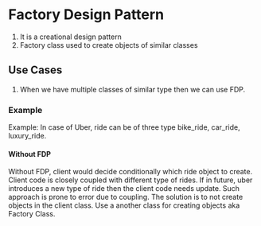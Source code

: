# Factory Design Pattern
1. It is a creational design pattern
2. Factory class used to create objects of similar classes

## Use Cases
1. When we have multiple classes of similar type then we can use FDP.

### Example
Example: In case of Uber, ride can be of three type bike_ride, car_ride, luxury_ride.

#### Without FDP
Without FDP, client would decide conditionally which ride object to create.
Client code is closely coupled with different type of rides.
If in future, uber introduces a new type of ride then the client code needs update. 
Such approach is prone to error due to coupling.
The solution is to not create objects in the client class.
Use a another class for creating objects aka Factory Class.


 
